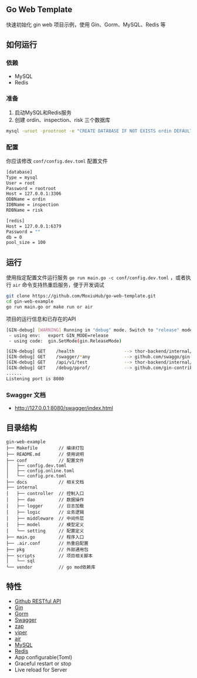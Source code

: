 ## Go Web Template

快速初始化 gin web 项目示例，使用 Gin、Gorm、MySQL、Redis 等

## 如何运行

### 依赖

- MySQL
- Redis

### 准备

1. 启动MySQL和Redis服务
2. 创建 ordin、inspection、risk 三个数据库

```bash
mysql -uroot -prootroot -e "CREATE DATABASE IF NOT EXISTS ordin DEFAULT CHARACTER SET utf8mb4 COLLATE utf8mb4_general_ci;CREATE DATABASE IF NOT EXISTS inspection DEFAULT CHARACTER SET utf8mb4 COLLATE utf8mb4_general_ci;CREATE DATABASE IF NOT EXISTS risk DEFAULT CHARACTER SET utf8mb4 COLLATE utf8mb4_general_ci;"
```

### 配置

你应该修改 `conf/config.dev.toml` 配置文件

```bash
[database]
Type = mysql
User = root
Password = rootroot
Host = 127.0.0.1:3306
ODBName = ordin
IDBName = inspection
RDBName = risk

[redis]
Host = 127.0.0.1:6379
Password = ""
db = 0
pool_size = 100

```

## 运行

使用指定配置文件运行服务 `go run main.go -c conf/config.dev.toml` ，或者执行 `air` 命令支持热重启服务，便于开发调试

```bash
git clone https://github.com/MoxiuHub/go-web-template.git
cd gin-web-example
go run main.go or make run or air
```

项目的运行信息和已存在的API

```bash
[GIN-debug] [WARNING] Running in "debug" mode. Switch to "release" mode in production.
 - using env:	export GIN_MODE=release
 - using code:	gin.SetMode(gin.ReleaseMode)

[GIN-debug] GET    /health                   --> thor-backend/internal/controller.(*Server).health-fm (3 handlers)
[GIN-debug] GET    /swagger/*any             --> github.com/swaggo/gin-swagger.CustomWrapHandler.func1 (3 handlers)
[GIN-debug] GET    /api/v1/test              --> thor-backend/internal/controller.(*Server).ServeTest-fm (3 handlers)
[GIN-debug] GET    /debug/pprof/             --> github.com/gin-contrib/pprof.pprofHandler.func1 (3 handlers)
......
Listening port is 8080
```

### Swagger 文档

- http://127.0.0.1:8080/swagger/index.html

## 目录结构

```text
gin-web-example
├── Makefile        // 编译打包
├── README.md       // 使用说明
├── conf            // 配置文件
│   ├── config.dev.toml
│   ├── config.online.toml
│   └── config.pre.toml
├── docs            // 相关文档
├── internal    
│   ├── controller  // 控制入口
│   ├── dao         // 数据操作
│   ├── logger      // 日志加载
│   ├── logic       // 业务逻辑
│   ├── middleware  // 中间件层
│   ├── model       // 模型定义
│   └── setting     // 配置定义
├── main.go         // 程序入口
├── .air.conf       // 热重启配置
├── pkg             // 外部通用包
├── scripts         // 项目相关脚本
│   └── sql
└── vendor          // go mod依赖库
```

## 特性

- [Github RESTful API](https://docs.github.com/cn/rest)
- [Gin](https://github.com/gin-gonic/gin)
- [Gorm](https://gorm.io)
- [Swagger](https://github.com/swaggo/gin-swagger)
- [zap](https://github.com/uber-go/zap)
- [viper](https://github.com/spf13/viper)
- [air](https://github.com/cosmtrek/air)
- [MySQL](https://www.mysql.com/)
- [Redis](https://github.com/redis/redis)
- App configurable(Toml)
- Graceful restart or stop
- Live reload for Server
